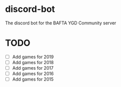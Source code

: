 # discord-bot
The discord bot for the BAFTA YGD Community server

# TODO

- [ ] Add games for 2019
- [ ] Add games for 2018
- [ ] Add games for 2017
- [ ] Add games for 2016
- [ ] Add games for 2015

